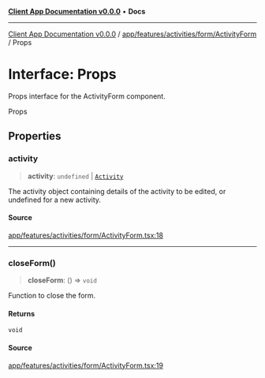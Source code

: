 [**Client App Documentation v0.0.0**](../../../../../../README.md) • **Docs**

***

[Client App Documentation v0.0.0](../../../../../../README.md) / [app/features/activities/form/ActivityForm](../README.md) / Props

# Interface: Props

Props interface for the ActivityForm component.

 Props

## Properties

### activity

> **activity**: `undefined` \| [`Activity`](../../../../../models/activity/interfaces/Activity.md)

The activity object containing details of the activity to be edited, or undefined for a new activity.

#### Source

[app/features/activities/form/ActivityForm.tsx:18](https://github.com/jimmykurian/Reactivities/blob/121f957c5dd0f42591c8ed9ce52818607ca097fb/client-app/src/app/features/activities/form/ActivityForm.tsx#L18)

***

### closeForm()

> **closeForm**: () => `void`

Function to close the form.

#### Returns

`void`

#### Source

[app/features/activities/form/ActivityForm.tsx:19](https://github.com/jimmykurian/Reactivities/blob/121f957c5dd0f42591c8ed9ce52818607ca097fb/client-app/src/app/features/activities/form/ActivityForm.tsx#L19)
